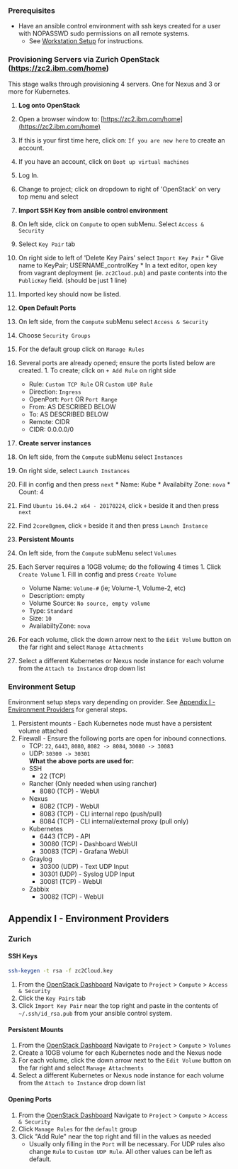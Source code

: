 ### Prerequisites
- Have an ansible control environment with ssh keys created for a user with NOPASSWD sudo permissions on all remote systems.
  - See [Workstation Setup](../Workstation%20Setup.md) for instructions.

### Provisioning Servers via Zurich OpenStack (https://zc2.ibm.com/home)
This stage walks through provisioning 4 servers. One for Nexus and 3 or more for Kubernetes.  

1. **Log onto OpenStack**
  1. Open a browser window to: [https://zc2.ibm.com/home](https://zc2.ibm.com/home)  
  1. If this is your first time here, click on: `If you are new here` to create an account.  
  1. If you have an account, click on `Boot up virtual machines`  
  1. Log In.  
  1. Change to <USERNAME> project; click on dropdown to right of 'OpenStack' on very top menu and select <USERNAME>  

1. **Import SSH Key from ansible control environment**
  1. On left side, click on `Compute` to open subMenu. Select `Access & Security`
  1. Select `Key Pair` tab
  1. On right side to left of 'Delete Key Pairs' select `Import Key Pair`
    * Give name to KeyPair; USERNAME_controlKey
    * In a text editor, open key from vagrant deployment (ie. `zc2Cloud.pub`) and paste contents into the `PublicKey` field. (should be just 1 line)
  1. Imported key should now be listed.

1. **Open Default Ports**
  1. On left side, from the `Compute` subMenu select `Access & Security`
  1. Choose `Security Groups`
  1. For the default group click on `Manage Rules`
  1. Several ports are already opened; ensure the ports listed below are created.
    1. To create; click on `+ Add Rule` on right side
      * Rule:  `Custom TCP Rule` OR `Custom UDP Rule`
      * Direction:  `Ingress`
      * OpenPort:  `Port` OR `Port Range`
      * From: AS DESCRIBED BELOW
      * To: AS DESCRIBED BELOW
      * Remote: CIDR
      * CIDR: 0.0.0.0/0
1. **Create server instances**
  1. On left side, from the `Compute` subMenu select `Instances`
  1. On right side, select `Launch Instances`
  1. Fill in config and then press `next`
    * Name: Kube
    * Availabilty Zone: `nova`
    * Count: 4
  1. Find `Ubuntu 16.04.2 x64 - 20170224`, click `+` beside it and then press `next`
  1. Find `2core8gmem`, click `+` beside it and then press `Launch Instance`

1. **Persistent Mounts**
  1. On left side, from the `Compute` subMenu select `Volumes`
  1. Each Server requires a 10GB volume; do the following 4 times
    1. Click `Create Volume`
    1. Fill in config and press `Create Volume`
      * Volume Name: `Volume-#` (ie; Volume-1, Volume-2, etc)
      * Description: empty
      * Volume Source: `No source, empty volume`
      * Type: `Standard`
      * Size: `10`
      * AvailabiltyZone: `nova`
  1. For each volume, click the down arrow next to the `Edit Volume` button on the far right and select `Manage Attachments`
  1. Select a different Kubernetes or Nexus node instance for each volume from the `Attach to Instance` drop down list

### Environment Setup
Environment setup steps vary depending on provider. See [Appendix I - Environment Providers](#appendix-i-environment-providers) for general steps.

1. Persistent mounts - Each Kubernetes node must have a persistent volume attached
2. Firewall - Ensure the following ports are open for inbound connections.
   * TCP: `22`, `6443`, `8080`, `8082 -> 8084`, `30080 -> 30083`  
   * UDP: `30300 -> 30301`  
   **What the above ports are used for:**  
   * SSH
     * 22 (TCP)
   * Rancher (Only needed when using rancher)
     * 8080 (TCP) - WebUI
   * Nexus
     * 8082 (TCP) - WebUI
     * 8083 (TCP) - CLI internal repo (push/pull)
     * 8084 (TCP) - CLI internal/external proxy (pull only)
   * Kubernetes
     * 6443 (TCP) - API
     * 30080 (TCP) - Dashboard WebUI
     * 30083 (TCP) - Grafana WebUI
   * Graylog
     * 30300 (UDP) - Text UDP Input
     * 30301 (UDP) - Syslog UDP Input
     * 30081 (TCP) - WebUI
   * Zabbix
     * 30082 (TCP) - WebUI

## Appendix I - Environment Providers
### Zurich
#### SSH Keys
```bash
ssh-keygen -t rsa -f zc2Cloud.key
```
1. From the [OpenStack Dashboard](https://zc2.ibm.com/horizon) Navigate to `Project` > `Compute` > `Access & Security`
1. Click the `Key Pairs` tab
1. Click `Import Key Pair` near the top right and paste in the contents of `~/.ssh/id_rsa.pub` from your ansible control system.

#### Persistent Mounts
1. From the [OpenStack Dashboard](https://zc2.ibm.com/horizon) Navigate to `Project` > `Compute` > `Volumes`
1. Create a 10GB volume for each Kubernetes node and the Nexus node
1. For each volume, click the down arrow next to the `Edit Volume` button on the far right and select `Manage Attachments`
1. Select a different Kubernetes or Nexus node instance for each volume from the `Attach to Instance` drop down list

#### Opening Ports
1. From the [OpenStack Dashboard](https://zc2.ibm.com/horizon) Navigate to `Project` > `Compute` > `Access & Security`
1. Click `Manage Rules` for the `default` group
1. Click "Add Rule" near the top right and fill in the values as needed
    - Usually only filling in the `Port` will be necessary. For UDP rules also change `Rule` to `Custom UDP Rule`. All other values can be left as default.
